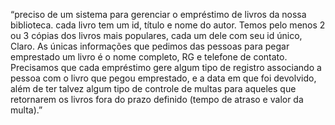 “preciso de um sistema para gerenciar o empréstimo de livros da nossa biblioteca. cada livro tem um id, título e nome do autor. Temos pelo menos 2 ou 3 cópias dos livros mais populares, cada um dele com seu id único, Claro. As únicas informações que pedimos das pessoas para pegar emprestado um livro é o nome completo, RG e telefone de contato. Precisamos que cada empréstimo gere algum tipo de registro associando a pessoa com o livro que pegou emprestado, e a data em que foi devolvido, além de ter talvez algum tipo de controle de multas para aqueles que retornarem os livros fora do prazo definido (tempo de atraso e valor da multa).”